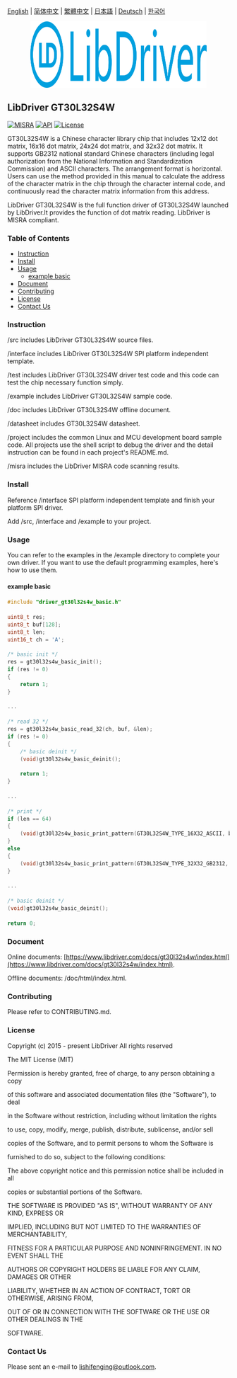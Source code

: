 [English](/README.md) | [ 简体中文](/README_zh-Hans.md) | [繁體中文](/README_zh-Hant.md) | [日本語](/README_ja.md) | [Deutsch](/README_de.md) | [한국어](/README_ko.md)

<div align=center>
<img src="/doc/image/logo.svg" width="400" height="150"/>
</div>

## LibDriver GT30L32S4W

[![MISRA](https://img.shields.io/badge/misra-compliant-brightgreen.svg)](/misra/README.md) [![API](https://img.shields.io/badge/api-reference-blue.svg)](https://www.libdriver.com/docs/gt30l32s4w/index.html) [![License](https://img.shields.io/badge/license-MIT-brightgreen.svg)](/LICENSE)

GT30L32S4W is a Chinese character library chip that includes 12x12 dot matrix, 16x16 dot matrix, 24x24 dot matrix, and 32x32 dot matrix. It supports GB2312 national standard Chinese characters (including legal authorization from the National Information and Standardization Commission) and ASCII characters. The arrangement format is horizontal. Users can use the method provided in this manual to calculate the address of the character matrix in the chip through the character internal code, and continuously read the character matrix information from this address.

LibDriver GT30L32S4W is the full function driver of GT30L32S4W launched by LibDriver.It provides the function of dot matrix reading. LibDriver is MISRA compliant.

### Table of Contents

  - [Instruction](#Instruction)
  - [Install](#Install)
  - [Usage](#Usage)
    - [example basic](#example-basic)
  - [Document](#Document)
  - [Contributing](#Contributing)
  - [License](#License)
  - [Contact Us](#Contact-Us)

### Instruction

/src includes LibDriver GT30L32S4W source files.

/interface includes LibDriver GT30L32S4W SPI platform independent template.

/test includes LibDriver GT30L32S4W driver test code and this code can test the chip necessary function simply.

/example includes LibDriver GT30L32S4W sample code.

/doc includes LibDriver GT30L32S4W offline document.

/datasheet includes GT30L32S4W datasheet.

/project includes the common Linux and MCU development board sample code. All projects use the shell script to debug the driver and the detail instruction can be found in each project's README.md.

/misra includes the LibDriver MISRA code scanning results.

### Install

Reference /interface SPI platform independent template and finish your platform SPI driver.

Add /src, /interface and /example to your project.

### Usage

You can refer to the examples in the /example directory to complete your own driver. If you want to use the default programming examples, here's how to use them.

#### example basic

```C
#include "driver_gt30l32s4w_basic.h"

uint8_t res;
uint8_t buf[128];
uint8_t len;
uint16_t ch = 'A';

/* basic init */
res = gt30l32s4w_basic_init();
if (res != 0)
{
    return 1;
}

...

/* read 32 */
res = gt30l32s4w_basic_read_32(ch, buf, &len);
if (res != 0)
{
    /* basic deinit */
    (void)gt30l32s4w_basic_deinit();

    return 1;
}

...
    
/* print */
if (len == 64)
{
    (void)gt30l32s4w_basic_print_pattern(GT30L32S4W_TYPE_16X32_ASCII, buf, 64);
}
else
{
    (void)gt30l32s4w_basic_print_pattern(GT30L32S4W_TYPE_32X32_GB2312, buf, 128);
}

...
    
/* basic deinit */
(void)gt30l32s4w_basic_deinit();

return 0;
```

### Document

Online documents: [https://www.libdriver.com/docs/gt30l32s4w/index.html](https://www.libdriver.com/docs/gt30l32s4w/index.html).

Offline documents: /doc/html/index.html.

### Contributing

Please refer to CONTRIBUTING.md.

### License

Copyright (c) 2015 - present LibDriver All rights reserved



The MIT License (MIT) 



Permission is hereby granted, free of charge, to any person obtaining a copy

of this software and associated documentation files (the "Software"), to deal

in the Software without restriction, including without limitation the rights

to use, copy, modify, merge, publish, distribute, sublicense, and/or sell

copies of the Software, and to permit persons to whom the Software is

furnished to do so, subject to the following conditions: 



The above copyright notice and this permission notice shall be included in all

copies or substantial portions of the Software. 



THE SOFTWARE IS PROVIDED "AS IS", WITHOUT WARRANTY OF ANY KIND, EXPRESS OR

IMPLIED, INCLUDING BUT NOT LIMITED TO THE WARRANTIES OF MERCHANTABILITY,

FITNESS FOR A PARTICULAR PURPOSE AND NONINFRINGEMENT. IN NO EVENT SHALL THE

AUTHORS OR COPYRIGHT HOLDERS BE LIABLE FOR ANY CLAIM, DAMAGES OR OTHER

LIABILITY, WHETHER IN AN ACTION OF CONTRACT, TORT OR OTHERWISE, ARISING FROM,

OUT OF OR IN CONNECTION WITH THE SOFTWARE OR THE USE OR OTHER DEALINGS IN THE

SOFTWARE. 

### Contact Us

Please sent an e-mail to lishifenging@outlook.com.